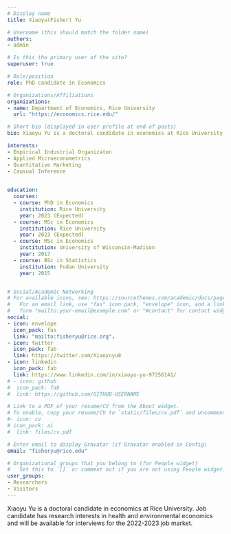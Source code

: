 ```yaml
---
# Display name
title: Xiaoyu(Fisher) Yu

# Username (this should match the folder name)
authors:
- admin

# Is this the primary user of the site?
superuser: true

# Role/position
role: PhD candidate in Economics

# Organizations/Affiliations
organizations:
- name: Department of Economics, Rice University
  url: "https://economics.rice.edu/"

# Short bio (displayed in user profile at end of posts)
bio: Xiaoyu Yu is a doctoral candidate in economics at Rice University. 

interests:
- Empirical Industrial Organizaton 
- Applied Microeconometrics
- Quantitative Marketing
- Causual Inference
 

education:
  courses:
  - course: PhD in Economics
    institution: Rice University
    year: 2023 (Expected)
  - course: MSc in Economics
    institution: Rice University
    year: 2023 (Expected)
  - course: MSc in Economics
    institution: University of Wisconsin-Madison
    year: 2017  
  - course: BSc in Statistics
    institution: Fudan University
    year: 2015


# Social/Academic Networking
# For available icons, see: https://sourcethemes.com/academic/docs/page-builder/#icons
#   For an email link, use "fas" icon pack, "envelope" icon, and a link in the
#   form "mailto:your-email@example.com" or "#contact" for contact widget.
social:
- icon: envelope
  icon_pack: fas
  link: "mailto:fisheryu@rice.org".
- icon: twitter
  icon_pack: fab
  link: https://twitter.com/Xiaoyuyu8
- icon: linkedin
  icon_pack: fab 
  link: https://www.linkedin.com/in/xiaoyu-yu-97256141/
# - icon: github
#  icon_pack: fab
#  link: https://github.com/GITHUB-USERNAME

# Link to a PDF of your resume/CV from the About widget.
# To enable, copy your resume/CV to `static/files/cv.pdf` and uncomment the lines below.
#- icon: cv
# icon_pack: ai
#  link: files/cv.pdf

# Enter email to display Gravatar (if Gravatar enabled in Config)
email: "fisheryu@rice.edu"

# Organizational groups that you belong to (for People widget)
#   Set this to `[]` or comment out if you are not using People widget.
user_groups:
- Researchers
- Visitors
---
```


Xiaoyu Yu is a doctoral candidate in economics at Rice University. Job candidate has research interests in health and environmental economics and will be available for interviews for the 2022-2023 job market. 

